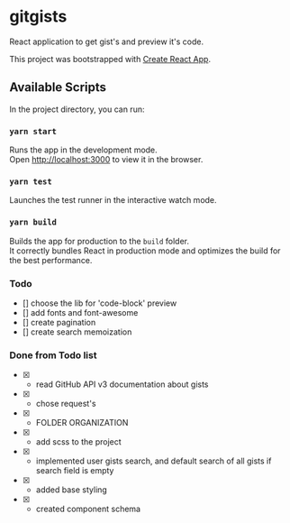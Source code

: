 # gitgists
React application to get gist's and preview it's code.

This project was bootstrapped with [Create React App](https://github.com/facebook/create-react-app).

## Available Scripts

In the project directory, you can run:

### `yarn start`

Runs the app in the development mode.<br />
Open [http://localhost:3000](http://localhost:3000) to view it in the browser.

### `yarn test`

Launches the test runner in the interactive watch mode.<br />

### `yarn build`

Builds the app for production to the `build` folder.<br />
It correctly bundles React in production mode and optimizes the build for the best performance.

### Todo
- [] choose the lib for 'code-block' preview
- [] add fonts and font-awesome
- [] create pagination
- [] create search memoization


### Done from Todo list
- [X] - read GitHub API v3 documentation about gists
- [X] - chose request's
- [X] - FOLDER ORGANIZATION
- [X] - add scss to the project
- [X] - implemented user gists search, and default search of all gists if search field is empty
- [X] - added base styling
- [X] - created component schema